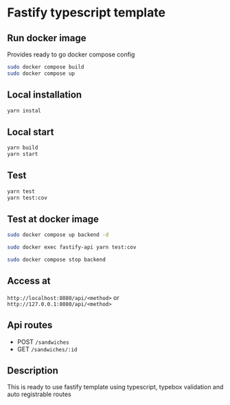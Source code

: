 # Fastify typescript template

## Run docker image

Provides ready to go docker compose config

```bash
sudo docker compose build
sudo docker compose up
```

## Local installation

```bash
yarn instal
```

## Local start

```bash
yarn build
yarn start
```

## Test

```bash
yarn test
yarn test:cov
```

## Test at docker image

```bash
sudo docker compose up backend -d

sudo docker exec fastify-api yarn test:cov

sudo docker compose stop backend
```

## Access at

`http://localhost:8080/api/<method>` or `http://127.0.0.1:8080/api/<method>`

## Api routes

- POST `/sandwiches`
- GET `/sandwiches/:id`

## Description

This is ready to use fastify template using typescript, typebox validation and auto registrable routes
